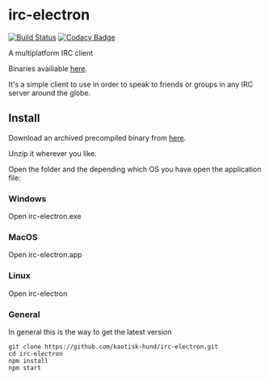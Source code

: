# irc-electron

[![Build Status](https://travis-ci.org/kaotisk-hund/irc-electron.svg?branch=master)](https://travis-ci.org/kaotisk-hund/irc-electron)
[![Codacy Badge](https://api.codacy.com/project/badge/Grade/9fb629f766e7483b9a1d78acf44e0353)](https://www.codacy.com/app/kaotisk-hund/irc-electron?utm_source=github.com&amp;utm_medium=referral&amp;utm_content=kaotisk-hund/irc-electron&amp;utm_campaign=Badge_Grade)

A multiplatform IRC client

Binaries availiable [here](https://github.com/kaotisk-hund/irc-electron/releases#latest).

It's a simple client to use in order to speak to friends or groups in any IRC server around the globe.

## Install
Download an archived precompiled binary from [here](https://github.com/kaotisk-hund/irc-electron/releases#latest).

Unzip it wherever you like.

Open the folder and the depending which OS you have open the application file:

### Windows
Open irc-electron.exe

### MacOS
Open irc-electron.app

### Linux
Open irc-electron


### General
In general this is the way to get the latest version

```
git clone https://github.com/kaotisk-hund/irc-electron.git
cd irc-electron
npm install
npm start
```